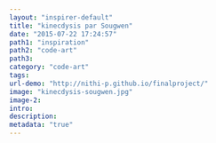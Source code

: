 ```yaml
---
layout: "inspirer-default"
title: "kinecdysis par Sougwen"
date: "2015-07-22 17:24:57"
path1: "inspiration"
path2: "code-art"
path3:
category: "code-art"
tags:
url-demo: "http://nithi-p.github.io/finalproject/"
image: "kinecdysis-sougwen.jpg"
image-2:
intro:
description:
metadata: "true"
---
```

